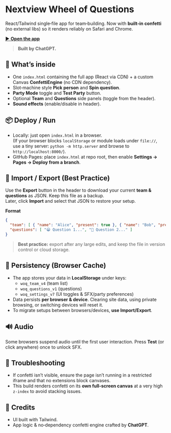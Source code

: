 # Nextview Wheel of Questions

React/Tailwind single‑file app for team‑building. Now with **built‑in confetti** (no external libs) so it renders reliably on Safari and Chrome.

[▶️ **Open the app**](https://stefvandenoever.github.io/Nextview-wheel-of-questions)

> **Built by ChatGPT.**

## 🚀 What’s inside
- One `index.html` containing the full app (React via CDN) + a custom Canvas **ConfettiEngine** (no CDN dependency).
- Slot‑machine style **Pick person** and **Spin question**.
- **Party Mode** toggle and **Test Party** button.
- Optional **Team** and **Questions** side panels (toggle from the header).
- **Sound effects** (enable/disable in header).

## 📦 Deploy / Run
- Locally: just open `index.html` in a browser.  
  (If your browser blocks `localStorage` or module loads under `file://`, use a tiny server: `python -m http.server` and browse to `http://localhost:8000/`).
- GitHub Pages: place `index.html` at repo root, then enable **Settings → Pages → Deploy from a branch**.

## 💾 Import / Export (Best Practice)
Use the **Export** button in the header to download your current **team & questions** as JSON. Keep this file as a backup.  
Later, click **Import** and select that JSON to restore your setup.

**Format**
```json
{
  "team": [ { "name": "Alice", "present": true }, { "name": "Bob", "present": false } ],
  "questions": [ "😀 Question 1...", "🎵 Question 2..." ]
}
```

> **Best practice:** export after any large edits, and keep the file in version control or cloud storage.

## 🧠 Persistency (Browser Cache)
- The app stores your data in **LocalStorage** under keys:
  - `woq_team_v4` (team list)
  - `woq_questions_v1` (questions)
  - `woq_settings_v7` (UI toggles & SFX/party preferences)
- Data persists **per browser & device**. Clearing site data, using private browsing, or switching devices will reset it.
- To migrate setups between browsers/devices, **use Import/Export**.

## 🔊 Audio
Some browsers suspend audio until the first user interaction. Press **Test** (or click anywhere) once to unlock SFX.

## 🧪 Troubleshooting
- If confetti isn’t visible, ensure the page isn’t running in a restricted iframe and that no extensions block canvases.  
- This build renders confetti on its **own full‑screen canvas** at a very high `z-index` to avoid stacking issues.

## 🪪 Credits
- UI built with Tailwind.  
- App logic & no‑dependency confetti engine crafted by **ChatGPT**.
